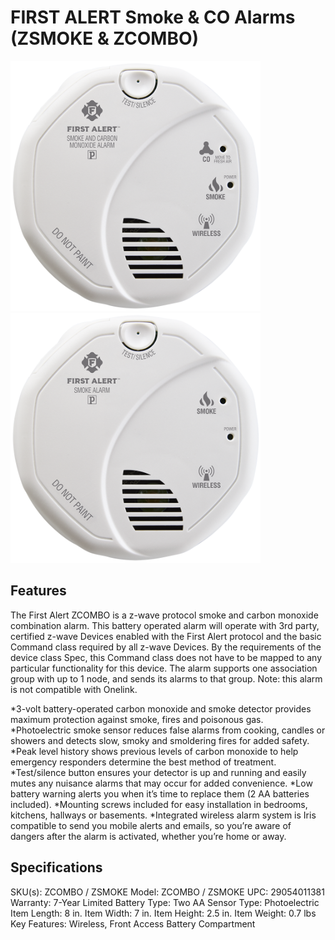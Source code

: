 # FIRST ALERT Smoke & CO Alarms (ZSMOKE & ZCOMBO)

<img src="https://raw.githubusercontent.com/castlecole/customdevices/master/ZCOMBO-G_Front.png" width="400"> <img src="https://raw.githubusercontent.com/castlecole/customdevices/master/ZSMOKE_Front.png" width="400">

## Features

The First Alert ZCOMBO is a z-wave protocol smoke and carbon monoxide combination alarm. This battery operated alarm will operate with 3rd party, certified z-wave Devices enabled with the First Alert protocol and the basic Command class required by all z-wave Devices. By the requirements of the device class Spec, this Command class does not have to be mapped to any particular functionality for this device. The alarm supports one association group with up to 1 node, and sends its alarms to that group. Note: this alarm is not compatible with Onelink.

*3-volt battery-operated carbon monoxide and smoke detector provides maximum protection against smoke, fires and poisonous gas.
*Photoelectric smoke sensor reduces false alarms from cooking, candles or showers and detects slow, smoky and smoldering fires for added safety.
*Peak level history shows previous levels of carbon monoxide to help emergency responders determine the best method of treatment.
*Test/silence button ensures your detector is up and running and easily mutes any nuisance alarms that may occur for added convenience.
*Low battery warning alerts you when it’s time to replace them (2 AA batteries included).
*Mounting screws included for easy installation in bedrooms, kitchens, hallways or basements.
*Integrated wireless alarm system is Iris compatible to send you mobile alerts and emails, so you’re aware of dangers after the alarm is activated, whether you’re home or away.

## Specifications

SKU(s):       ZCOMBO / ZSMOKE
Model:        ZCOMBO / ZSMOKE
UPC:          29054011381
Warranty:     7-Year Limited
Battery Type: Two AA
Sensor Type:  Photoelectric
Item Length:  8 in.
Item Width:   7 in.
Item Height:  2.5 in.
Item Weight:  0.7 lbs
Key Features: Wireless, Front Access Battery Compartment

